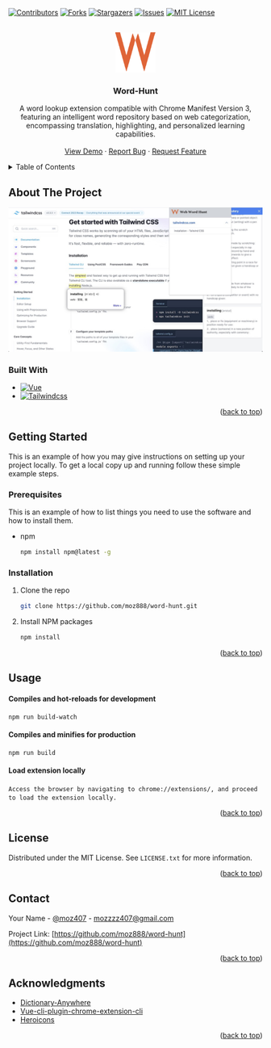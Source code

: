 <!-- Improved compatibility of back to top link: See: https://github.com/othneildrew/Best-README-Template/pull/73 -->
<a name="readme-top"></a>
<!--
*** Thanks for checking out the Best-README-Template. If you have a suggestion
*** that would make this better, please fork the repo and create a pull request
*** or simply open an issue with the tag "enhancement".
*** Don't forget to give the project a star!
*** Thanks again! Now go create something AMAZING! :D
-->



<!-- PROJECT SHIELDS -->
<!--
*** I'm using markdown "reference style" links for readability.
*** Reference links are enclosed in brackets [ ] instead of parentheses ( ).
*** See the bottom of this document for the declaration of the reference variables
*** for contributors-url, forks-url, etc. This is an optional, concise syntax you may use.
*** https://www.markdownguide.org/basic-syntax/#reference-style-links
-->
[![Contributors][contributors-shield]][contributors-url]
[![Forks][forks-shield]][forks-url]
[![Stargazers][stars-shield]][stars-url]
[![Issues][issues-shield]][issues-url]
[![MIT License][license-shield]][license-url]



<!-- PROJECT LOGO -->
<br />
<div align="center">
  <a href="https://github.com/moz888/word-hunt">
    <img src="src/assets/logo.png" alt="Logo" width="80" height="80">
  </a>

<h3 align="center">Word-Hunt</h3>

  <p align="center">
    A word lookup extension compatible with Chrome Manifest Version 3, featuring an intelligent word repository based on web categorization, encompassing translation, highlighting, and personalized learning capabilities.
    <!-- <br /> -->
    <!-- <a href="https://github.com/github_username/repo_name"><strong>Explore the docs »</strong></a> -->
    <br />
    <br />
    <a href="https://github.com/moz888/word-hunt">View Demo</a>
    ·
    <a href="https://github.com/moz888/word-hunt/issues">Report Bug</a>
    ·
    <a href="https://github.com/moz888/word-hunt/issues">Request Feature</a>
  </p>
</div>



<!-- TABLE OF CONTENTS -->
<details>
  <summary>Table of Contents</summary>
  <ol>
    <li>
      <a href="#about-the-project">About The Project</a>
      <ul>
        <li><a href="#built-with">Built With</a></li>
      </ul>
    </li>
    <li>
      <a href="#getting-started">Getting Started</a>
      <ul>
        <li><a href="#prerequisites">Prerequisites</a></li>
        <li><a href="#installation">Installation</a></li>
      </ul>
    </li>
    <li><a href="#usage">Usage</a></li>
    <!-- <li><a href="#roadmap">Roadmap</a></li> -->
    <!-- <li><a href="#contributing">Contributing</a></li> -->
    <li><a href="#license">License</a></li>
    <li><a href="#contact">Contact</a></li>
    <li><a href="#acknowledgments">Acknowledgments</a></li>
  </ol>
</details>



<!-- ABOUT THE PROJECT -->
## About The Project

![Product Name Screen Shot][product-screenshot]

### Built With

<!-- * [![Next][Next.js]][Next-url]
* [![React][React.js]][React-url] -->
* [![Vue][Vue.js]][Vue-url]
* [![Tailwindcss][Tailwindcss.com]][Tailwindcss-url]
<!-- * [![Svelte][Svelte.dev]][Svelte-url]
* [![Laravel][Laravel.com]][Laravel-url]
* [![Bootstrap][Bootstrap.com]][Bootstrap-url]
* [![JQuery][JQuery.com]][JQuery-url] -->

<p align="right">(<a href="#readme-top">back to top</a>)</p>



<!-- GETTING STARTED -->
## Getting Started

This is an example of how you may give instructions on setting up your project locally.
To get a local copy up and running follow these simple example steps.

### Prerequisites

This is an example of how to list things you need to use the software and how to install them.
* npm
  ```sh
  npm install npm@latest -g
  ```

### Installation

1. Clone the repo
   ```sh
   git clone https://github.com/moz888/word-hunt.git
   ```
2. Install NPM packages
   ```sh
   npm install
   ```

<p align="right">(<a href="#readme-top">back to top</a>)</p>



<!-- USAGE EXAMPLES -->
## Usage

#### Compiles and hot-reloads for development
```
npm run build-watch
```

#### Compiles and minifies for production
```
npm run build
```

#### Load extension locally
`Access the browser by navigating to chrome://extensions/, and proceed to load the extension locally.`

<p align="right">(<a href="#readme-top">back to top</a>)</p>



<!-- ROADMAP -->
<!-- ## Roadmap

- [ ] Feature 1
- [ ] Feature 2
- [ ] Feature 3
    - [ ] Nested Feature

See the [open issues](https://github.com/github_username/repo_name/issues) for a full list of proposed features (and known issues).

<p align="right">(<a href="#readme-top">back to top</a>)</p> -->



<!-- CONTRIBUTING -->
<!-- ## Contributing

Contributions are what make the open source community such an amazing place to learn, inspire, and create. Any contributions you make are **greatly appreciated**.

If you have a suggestion that would make this better, please fork the repo and create a pull request. You can also simply open an issue with the tag "enhancement".
Don't forget to give the project a star! Thanks again!

1. Fork the Project
2. Create your Feature Branch (`git checkout -b feature/AmazingFeature`)
3. Commit your Changes (`git commit -m 'Add some AmazingFeature'`)
4. Push to the Branch (`git push origin feature/AmazingFeature`)
5. Open a Pull Request

<p align="right">(<a href="#readme-top">back to top</a>)</p> -->



<!-- LICENSE -->
## License

Distributed under the MIT License. See `LICENSE.txt` for more information.

<p align="right">(<a href="#readme-top">back to top</a>)</p>



<!-- CONTACT -->
## Contact

Your Name - [@moz407](https://twitter.com/moz407) - mozzzz407@gmail.com

Project Link: [https://github.com/moz888/word-hunt](https://github.com/moz888/word-hunt)

<p align="right">(<a href="#readme-top">back to top</a>)</p>



<!-- ACKNOWLEDGMENTS -->
## Acknowledgments

* [Dictionary-Anywhere](https://github.com/meetDeveloper/Dictionary-Anywhere)
* [Vue-cli-plugin-chrome-extension-cli](https://github.com/sanyu1225/vue-cli-plugin-chrome-extension-cli)
* [Heroicons](https://heroicons.com/)

<p align="right">(<a href="#readme-top">back to top</a>)</p>



<!-- MARKDOWN LINKS & IMAGES -->
<!-- https://www.markdownguide.org/basic-syntax/#reference-style-links -->
[contributors-shield]: https://img.shields.io/github/contributors/moz888/word-hunt.svg?style=for-the-badge
[contributors-url]: https://github.com/moz888/word-hunt/graphs/contributors
[forks-shield]: https://img.shields.io/github/forks/moz888/word-hunt.svg?style=for-the-badge
[forks-url]: https://github.com/moz888/word-hunt/network/members
[stars-shield]: https://img.shields.io/github/stars/moz888/word-hunt.svg?style=for-the-badge
[stars-url]: https://github.com/moz888/word-hunt/stargazers
[issues-shield]: https://img.shields.io/github/issues/moz888/word-hunt.svg?style=for-the-badge
[issues-url]: https://github.com/moz888/word-hunt/issues
[license-shield]: https://img.shields.io/github/license/moz888/word-hunt.svg?style=for-the-badge
[license-url]: https://github.com/moz888/word-hunt/blob/master/LICENSE.txt
[product-screenshot]: src/assets/product-screenshot.jpg
[Vue.js]: https://img.shields.io/badge/Vue.js-35495E?style=for-the-badge&logo=vuedotjs&logoColor=4FC08D
[Vue-url]: https://vuejs.org/
[Tailwindcss.com]: https://img.shields.io/badge/tailwindcss.com-06B6D4?style=for-the-badge&logo=tailwindcss&logoColor=white
[Tailwindcss-url]: https://tailwindcss.com/
